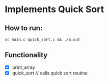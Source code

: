 # Implements Quick Sort

## How to run: 
```
cc main.c quick_sort.c && ./a.out
```

## Functionality
- [X] print_array
- [X] quick_sort // calls quick sort routine